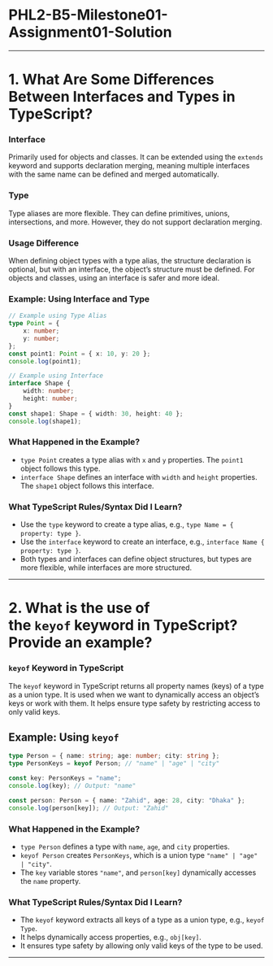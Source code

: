 # PHL2-B5-Milestone01-Assignment01-Solution
---


# 1. What Are Some Differences Between Interfaces and Types in TypeScript?

### Interface
Primarily used for objects and classes. It can be extended using the `extends` keyword and supports declaration merging, meaning multiple interfaces with the same name can be defined and merged automatically.

### Type
Type aliases are more flexible. They can define primitives, unions, intersections, and more. However, they do not support declaration merging.

### Usage Difference
When defining object types with a type alias, the structure declaration is optional, but with an interface, the object’s structure must be defined. For objects and classes, using an interface is safer and more ideal.

### Example: Using Interface and Type
```typescript
// Example using Type Alias
type Point = {
    x: number;
    y: number;
};
const point1: Point = { x: 10, y: 20 };
console.log(point1);

// Example using Interface
interface Shape {
    width: number;
    height: number;
}
const shape1: Shape = { width: 30, height: 40 };
console.log(shape1);
```

### What Happened in the Example?
- `type Point` creates a type alias with `x` and `y` properties. The `point1` object follows this type.
- `interface Shape` defines an interface with `width` and `height` properties. The `shape1` object follows this interface.

### What TypeScript Rules/Syntax Did I Learn?
- Use the `type` keyword to create a type alias, e.g., `type Name = { property: type }`.
- Use the `interface` keyword to create an interface, e.g., `interface Name { property: type }`.
- Both types and interfaces can define object structures, but types are more flexible, while interfaces are more structured.


---


# 2. What is the use of the `keyof` keyword in TypeScript? Provide an example?
### `keyof` Keyword in TypeScript

The `keyof` keyword in TypeScript returns all property names (keys) of a type as a union type. It is used when we want to dynamically access an object’s keys or work with them. It helps ensure type safety by restricting access to only valid keys.

## Example: Using `keyof`
```typescript
type Person = { name: string; age: number; city: string };
type PersonKeys = keyof Person; // "name" | "age" | "city"

const key: PersonKeys = "name";
console.log(key); // Output: "name"

const person: Person = { name: "Zahid", age: 28, city: "Dhaka" };
console.log(person[key]); // Output: "Zahid"
```

### What Happened in the Example?
- `type Person` defines a type with `name`, `age`, and `city` properties.  
- `keyof Person` creates `PersonKeys`, which is a union type `"name" | "age" | "city"`.  
- The `key` variable stores `"name"`, and `person[key]` dynamically accesses the `name` property.  

### What TypeScript Rules/Syntax Did I Learn?
- The `keyof` keyword extracts all keys of a type as a union type, e.g., `keyof Type`.  
- It helps dynamically access properties, e.g., `obj[key]`.  
- It ensures type safety by allowing only valid keys of the type to be used.


---
